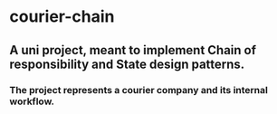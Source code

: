 # courier-chain
## A uni project, meant to implement Chain of responsibility and State design patterns.
### The project represents a courier company and its internal workflow.